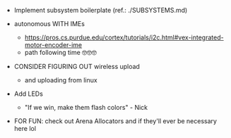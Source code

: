 - Implement subsystem boilerplate (ref.: ./SUBSYSTEMS.md)

- autonomous WITH IMEs
  - https://pros.cs.purdue.edu/cortex/tutorials/i2c.html#vex-integrated-motor-encoder-ime
  - path following time 🤓🤓🤓

- CONSIDER FIGURING OUT wireless upload
  - and uploading from linux

- Add LEDs
  - "If we win, make them flash colors" - Nick

- FOR FUN: check out Arena Allocators and if they'll ever be necessary here lol